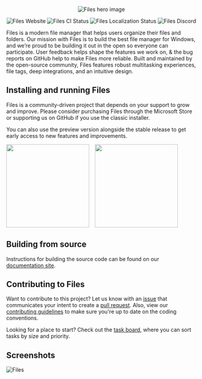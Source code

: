 <!---
Javier111228/Javier111228 is a ✨ special ✨ repository because its `README.md` (this file) appears on your GitHub profile.
You can click the Preview link to take a look at your changes.
---><p align="center">
  <img alt="Files hero image" src="./assets/ReadmeHero.png" />
</p>

<p align="center">
  <a style="text-decoration:none" href="https://files.community/">
    <img src="https://img.shields.io/badge/Files-Website-F9B81F" alt="Files Website" /></a>
  <a style="text-decoration:none" href="https://github.com/files-community/Files/actions/workflows/ci.yml">
    <img src="https://github.com/files-community/Files/actions/workflows/ci.yml/badge.svg" alt="Files CI Status" /></a>
  <a style="text-decoration:none" href="https://crowdin.com/project/files-app">
    <img src="https://badges.crowdin.net/files-app/localized.svg" alt="Files Localization Status" /></a>
  <a style="text-decoration:none" href="https://discord.gg/files">
    <img src="https://img.shields.io/discord/725513575971684472?label=Discord&color=7289da" alt="Files Discord" /></a>
</p>

Files is a modern file manager that helps users organize their files and folders. Our mission with Files is to build the best file manager for Windows, and we’re proud to be building it out in the open so everyone can participate. User feedback helps shape the features we work on, & the bug reports on GitHub help to make Files more reliable. Built and maintained by the open-source community, Files features robust multitasking experiences, file tags, deep integrations, and an intuitive design.

## Installing and running Files

Files is a community-driven project that depends on your support to grow and improve. Please consider purchasing Files through the Microsoft Store or supporting us on GitHub if you use the classic installer.

You can also use the preview version alongside the stable release to get early access to new features and improvements.

<p align="left">
  <!-- Store Badge -->
  <a style="text-decoration:none" href="https://apps.microsoft.com/detail/9NGHP3DX8HDX?launch=true&mode=full">
    <picture>
      <source media="(prefers-color-scheme: light)" srcset="./assets/StoreBadge-dark.png" width="220" />
      <img src="./assets/StoreBadge-light.png" width="220" />
  </picture></a>
  &ensp;
  <!-- Classic Installer Badge -->
  <a style="text-decoration:none" href="https://files.community/appinstallers/Files.stable.appinstaller">
    <picture>
      <source media="(prefers-color-scheme: light)" srcset="./assets/ClassicInstallerBadge-dark.png" width="220" />
      <img src="./assets/ClassicInstallerBadge-light.png" width="220" />
    </picture></a>
</p>

## Building from source

Instructions for building the source code can be found on our [documentation site](https://files.community/docs/contributing/building-from-source).


## Contributing to Files

Want to contribute to this project? Let us know with an [issue](https://github.com/files-community/Files/issues) that communicates your intent to create a [pull request](https://github.com/files-community/Files/pulls). Also, view our [contributing guidelines](https://github.com/files-community/Files/blob/main/.github/CONTRIBUTING.md) to make sure you're up to date on the coding conventions.

Looking for a place to start? Check out the [task board](https://github.com/orgs/files-community/projects/3/views/2), where you can sort tasks by size and priority.

## Screenshots

![Files](./assets/FilesScreenshot.png)
